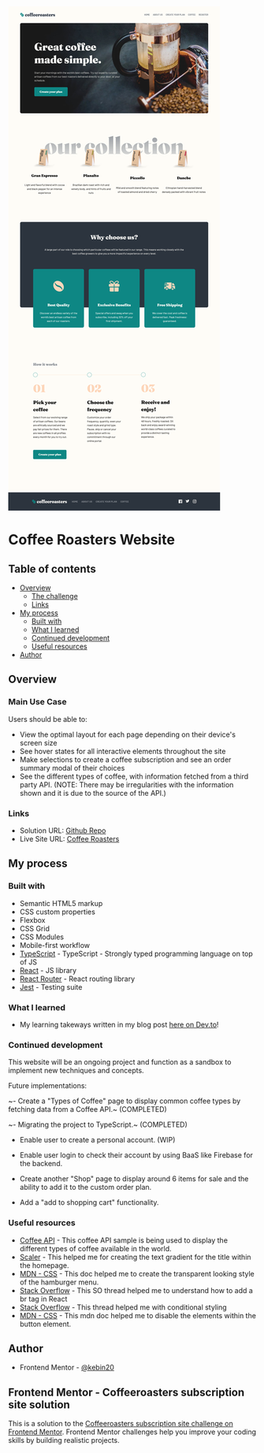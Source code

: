 ![homepage](./screenshots/homepage-desktop.PNG)

# Coffee Roasters Website

## Table of contents

- [Overview](#overview)
  - [The challenge](#the-challenge)
  - [Links](#links)
- [My process](#my-process)
  - [Built with](#built-with)
  - [What I learned](#what-i-learned)
  - [Continued development](#continued-development)
  - [Useful resources](#useful-resources)
- [Author](#author)

## Overview

### Main Use Case

Users should be able to:

- View the optimal layout for each page depending on their device's screen size
- See hover states for all interactive elements throughout the site
- Make selections to create a coffee subscription and see an order summary modal of their choices
- See the different types of coffee, with information fetched from a third party API. (NOTE: There may be irregularities with the information shown and it is due to the source of the API.)

### Links

- Solution URL: [Github Repo](https://github.com/kebin20/coffee-roasters-website)
- Live Site URL: [Coffee Roasters](shiny-lollipop-8dea8b.netlify.app/)

## My process

### Built with

- Semantic HTML5 markup
- CSS custom properties
- Flexbox
- CSS Grid
- CSS Modules
- Mobile-first workflow
- [TypeScript](https://www.typescriptlang.org/) - TypeScript - Strongly typed programming language on top of JS
- [React](https://reactjs.org/) - JS library
- [React Router](https://reactrouter.com/en/main) - React routing library
- [Jest](https://jestjs.io/) - Testing suite

### What I learned

- My learning takeways written in my blog post [here on Dev.to](https://dev.to/kebin20/lessons-learned-from-tackling-a-frontend-mentor-project-coffee-roasters-themed-edition-3ojm)!


### Continued development

This website will be an ongoing project and function as a sandbox to implement new techniques and concepts.

Future implementations:

~- Create a "Types of Coffee" page to display common coffee types by fetching data from a Coffee API.~ (COMPLETED)

~- Migrating the project to TypeScript.~ (COMPLETED)

- Enable user to create a personal account. (WIP)

- Enable user login to check their account by using BaaS like Firebase for the backend.

- Create another "Shop" page to display around 6 items for sale and the ability to add it to the custom order plan.

- Add a "add to shopping cart" functionality.

### Useful resources
- [Coffee API](https://sampleapis.com/api-list/coffee) - This coffee API sample is being used to display the different types of coffee available in the world.
- [Scaler](https://www.scaler.com/topics/text-gradient-css/) - This helped me for creating the text gradient for the title within the homepage.
- [MDN - CSS](https://developer.mozilla.org/en-US/docs/Web/CSS/background-clip) - This doc helped me to create the transparent looking style of the hamburger menu.
- [Stack Overflow](https://stackoverflow.com/a/50885613) - This SO thread helped me to understand how to add a br tag in React
- [Stack Overflow](https://stackoverflow.com/questions/51498816/how-to-conditionally-apply-styles-in-a-react-component-with-css-modules) - This thread helped me with conditional styling
- [MDN - CSS](https://developer.mozilla.org/en-US/docs/Web/CSS/pointer-events) - This mdn doc helped me to disable the elements within the button element.

## Author

- Frontend Mentor - [@kebin20](https://www.frontendmentor.io/profile/kebin20)

## Frontend Mentor - Coffeeroasters subscription site solution

This is a solution to the [Coffeeroasters subscription site challenge on Frontend Mentor](https://www.frontendmentor.io/challenges/coffeeroasters-subscription-site-5Fc26HVY6). Frontend Mentor challenges help you improve your coding skills by building realistic projects.
